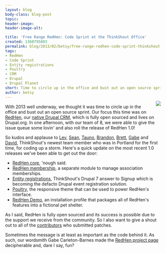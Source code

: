 ```yaml
---
layout: blog
body-class: blog-post
topic:
header-image:
header-image-alt:

title: 'Free Range RedHen: Code Sprint at the ThinkShout Office'
created: 1360795803
permalink: blog/2013/02/betsy/free-range-redhen-code-sprint-thinkshout-office/
tags:
- RedHen
- Code Sprint
- Entity registrations
- Poultry
- CRM
- Drupal
- Drupal Planet
short: Time to circle up in the office and bust out an open source sprint. 
author: betsy
---
```

<img src="https://dl.dropbox.com/s/3vsjjgva9gimabh/redhen_logo.png" style="float: right; margin: -10px 0px 10px 15px">With 2013 well underway, we thought it was time to circle up in the office and bust out an open source sprint.  Our focus this time was on [RedHen](http://drupal.org/project/redhen), our [native Drupal CRM](/blog/2012/06/sean/redhen-crm-part-1), which is fully open sourced and lives on Drupal.org.  In one afternoon, with our team of 8, we were able to give the issue queue some lovin' and also roll the release of RedHen 1.0!

So kudos and applause to [Lev](/team#Lev), [Sean](/team#Sean), [Tauno](/team#Tauno), [Brandon](/team#Brandon), [Brett](/team#Brett), [Gabe](/team#Gabe) and [David](/team#David), ThinkShout's newest team member who was in Portland for the first time, for coding up a storm.  Here's a quick update on the most recent 1.0 releases we've been able to get out the door:

* [RedHen core](http://drupal.org/node/1910206), 'nough said.
* [RedHen membership](http://drupal.org/project/redhen_membership), a separate module to manage association memberships.
* [Entity registrations](http://drupal.org/project/registration), ThinkShout's Drupal 7 answer to Signup which is becoming the defacto Drupal event registration solution.
* [Poultry](http://drupal.org/project/poultry), the responsive theme that can be used to power RedHen's interface.
* [RedHen Demo](http://drupal.org/project/poultry), an installation profile that packages all of RedHen's features into a fictional pet shelter.

As I said, RedHen is fully open sourced and its success is possible due to the support we receive from the community.  So I also want to give a shout out to all of the [contributors](http://drupal.org/node/1068848/committers) who submitted patches.

Sometimes the message is at least as important as the code behind it. As such, our wordsmith Gabe Carleton-Barnes made the [RedHen project page](http://drupal.org/project/redhen) decipherable and, dare I say, fun?
